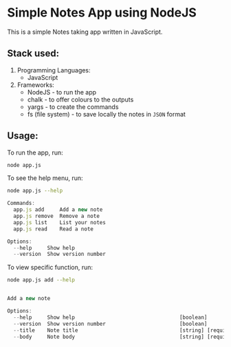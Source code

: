 # Simple Notes App using NodeJS

This is a simple Notes taking app written in JavaScript.

## Stack used:

1. Programming Languages:
   - JavaScript
2. Frameworks:
   - NodeJS - to run the app
   - chalk - to offer colours to the outputs
   - yargs - to create the commands
   - fs (file system) - to save locally the notes in `JSON` format

## Usage:

To run the app, run:

```bash
node app.js
```

To see the help menu, run:

```bash
node app.js --help
```

```javascript
Commands:
  app.js add     Add a new note
  app.js remove  Remove a note
  app.js list    List your notes
  app.js read    Read a note

Options:
  --help     Show help                                                 [boolean]
  --version  Show version number                                       [boolean]
```

To view specific function, run:

```bash
node app.js add --help
```

```javascript

Add a new note

Options:
  --help     Show help                                  [boolean]
  --version  Show version number                        [boolean]
  --title    Note title                                 [string] [required]
  --body     Note body                                  [string] [required]
```
